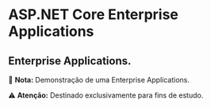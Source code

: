 # ASP.NET Core Enterprise Applications #

##  Enterprise Applications. ##

📝 **Nota:** Demonstração de uma Enterprise Applications.

⚠️ **Atenção:** Destinado exclusivamente para fins de estudo.

##
